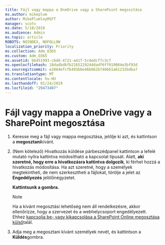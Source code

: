 ```yaml
---
title: Fájl vagy mappa a OneDrive vagy a SharePoint megosztása
ms.author: mikeplum
author: MikePlumleyMSFT
manager: scotv
ms.date: 5/18/2018
ms.audience: Admin
ms.topic: article
ROBOTS: NOINDEX, NOFOLLOW
localization_priority: Priority
ms.collection: Adm_O365
ms.custom: Adm_O365
ms.assetid: b6d51993-c6dd-4721-a41f-5c4edcf7c3c7
ms.openlocfilehash: 18dadbdbfb216522924ddadf6ff019084e3bf93d
ms.sourcegitcommit: e2864efcfb493b6e46b662b746661a61232bdba7
ms.translationtype: MT
ms.contentlocale: hu-HU
ms.lasthandoff: 01/24/2019
ms.locfileid: "29473407"
---
```

# <a name="share-a-file-or-folder-in-onedrive-or-sharepoint"></a>Fájl vagy mappa a OneDrive vagy a SharePoint megosztása

1. Keresse meg a fájl vagy mappa megosztása, jelölje ki azt, és kattintson a **megosztani**kívánt.
    
2. (Nem kötelező) Hivatkozás küldése párbeszédpanel kattintson a lefelé mutató nyílra kattintva módosítható a kapcsolat típusát. Alatt, **aki szeretné, hogy erre a hivatkozásra kattintva dolgozik**, ki férhet hozzá a hivatkozás módosítása. Ha azt szeretné, hogy a személyek megtekintheti, de nem szerkesztheti a fájlokat, törölje a jelet az **Engedélyezés** jelölőnégyzetet. 
    
    **Kattintsunk a gombra.**
    
    > [!NOTE]
    > Ha a kívánt megosztási lehetőség nem áll rendelkezésre, akkor ellenőrizze, hogy a szervezet és a webhelycsoport engedélyezett. Ehhez [kapcsolja be- vagy kikapcsolása a SharePoint Online megosztása külső](https://go.microsoft.com/fwlink/?linkid=866426)talál. 
  
3. Adja meg a megosztani kívánt személyek nevét, és kattintson a **Küldés**gombra.
    

